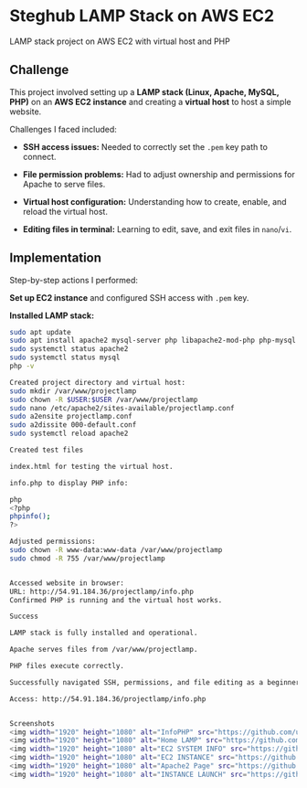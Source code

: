 # Steghub LAMP Stack on AWS EC2
LAMP stack project on AWS EC2 with virtual host and PHP

## Challenge
This project involved setting up a **LAMP stack (Linux, Apache, MySQL, PHP)** on an **AWS EC2 instance** and creating a **virtual host** to host a simple website.

Challenges I faced included:

- **SSH access issues:** Needed to correctly set the `.pem` key path to connect.  
- **File permission problems:** Had to adjust ownership and permissions for Apache to serve files.  
- **Virtual host configuration:** Understanding how to create, enable, and reload the virtual host.
 
- **Editing files in terminal:** Learning to edit, save, and exit files in `nano`/`vi`.

## Implementation
Step-by-step actions I performed:

**Set up EC2 instance** and configured SSH access with `.pem` key.  

**Installed LAMP stack:**

```bash
sudo apt update
sudo apt install apache2 mysql-server php libapache2-mod-php php-mysql
sudo systemctl status apache2
sudo systemctl status mysql
php -v

Created project directory and virtual host:
sudo mkdir /var/www/projectlamp
sudo chown -R $USER:$USER /var/www/projectlamp
sudo nano /etc/apache2/sites-available/projectlamp.conf
sudo a2ensite projectlamp.conf
sudo a2dissite 000-default.conf
sudo systemctl reload apache2

Created test files

index.html for testing the virtual host.

info.php to display PHP info:

php
<?php
phpinfo();
?>

Adjusted permissions:
sudo chown -R www-data:www-data /var/www/projectlamp
sudo chmod -R 755 /var/www/projectlamp


Accessed website in browser:
URL: http://54.91.184.36/projectlamp/info.php
Confirmed PHP is running and the virtual host works.

Success

LAMP stack is fully installed and operational.

Apache serves files from /var/www/projectlamp.

PHP files execute correctly.

Successfully navigated SSH, permissions, and file editing as a beginner.

Access: http://54.91.184.36/projectlamp/info.php


Screenshots
<img width="1920" height="1080" alt="InfoPHP" src="https://github.com/user-attachments/assets/c65c0e38-a5c0-4772-9dea-b2f55618780a" />
<img width="1920" height="1080" alt="Home LAMP" src="https://github.com/user-attachments/assets/75c81cf7-e30f-42db-9792-f8f79f2d77e6" />
<img width="1920" height="1080" alt="EC2 SYSTEM INFO" src="https://github.com/user-attachments/assets/20fada45-6caa-4b90-bd2f-ba2ca9e2b7a9" />
<img width="1920" height="1080" alt="EC2 INSTANCE" src="https://github.com/user-attachments/assets/7f8239fd-704e-42b7-a7e9-abbe908884a3" />
<img width="1920" height="1080" alt="Apache2 Page" src="https://github.com/user-attachments/assets/d6493ad2-c3b7-49b9-a456-77887801a6ae" />
<img width="1920" height="1080" alt="INSTANCE LAUNCH" src="https://github.com/user-attachments/assets/f49e86c3-c682-4616-a1bd-17bf4799b461" />
